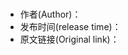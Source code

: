 #
<!--文章标题(Article title)-->

- 作者(Author)：
- 发布时间(release time)：
- 原文链接(Original link)：[]()     <!--若为原创则留下您的Github名称并将链接指向您的主页(If it is original, leave your Github name and point the link to your homepage)-->